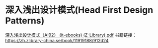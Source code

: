 # 深入浅出设计模式(Head First Design Patterns)
[深入浅出设计模式（AI92） (it-ebooks) (Z-Library).pdf](%E6%B7%B1%E5%85%A5%E6%B5%85%E5%87%BA%E8%AE%BE%E8%AE%A1%E6%A8%A1%E5%BC%8F%EF%BC%88AI92%EF%BC%89%20%28it-ebooks%29%20%28Z-Library%29.pdf)
书籍链接：https://zh.zlibrary-china.se/book/11919188/912d24
